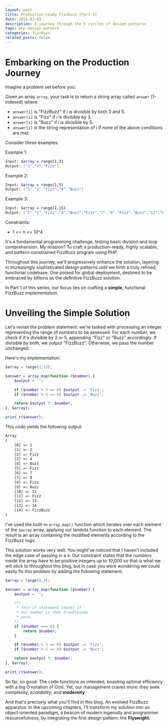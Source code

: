 ```yaml
---
layout: post
title: Production-ready fizzbuzz (Part 1)
date: 2024-03-03
description: A journey through the 9 circles of design patterns
tags: php design pattern
categories: fizzbuzz
related_posts: false
---
```


# Embarking on the Production Journey

Imagine a problem set before you:

Given an array `array`, your task is to return a string array called `answer` (1-indexed) where:

- `answer[i]` is "FizzBuzz" if i is divisible by both 3 and 5.
- `answer[i]` is "Fizz" if i is divisible by 3.
- `answer[i]` is "Buzz" if i is divisible by 5.
- `answer[i]` is the string representation of i if none of the above conditions are met.

Consider these examples:

Example 1:
```bash
Input: $array = range(1,3)
Output: ["1","2","Fizz"]
```

Example 2:
```bash
Input: $array = range(1,5)
Output: ["1","2","Fizz","4","Buzz"]
```

Example 3:
```bash
Input: $array = range(1,15)
Output: ["1","2","Fizz","4","Buzz","Fizz","7","8","Fizz","Buzz","11","Fizz","13","14","FizzBuzz"]
```

Constraints:
- 1 <= n <= 10^4

It's a fundamental programming challenge, testing basic division and loop comprehension. My mission? To craft a production-ready, highly scalable, and pattern-constrained FizzBuzz program using PHP.

Throughout this journey, we'll progressively enhance the solution, layering in increasingly sophisticated design patterns until we birth a truly refined, functional codebase. One poised for global deployment, destined to be embraced by billions as the definitive FizzBuzz solution.

In Part 1 of this series, our focus lies on crafting a **simple**, functional FizzBuzz implementation.

# Unveiling the Simple Solution

Let's revisit the problem statement: we're tasked with processing an integer representing the range of numbers to be assessed. For each number, we check if it's divisible by 3 or 5, appending "Fizz" or "Buzz" accordingly. If divisible by both, we output "FizzBuzz". Otherwise, we pass the number unchanged.

Here's my implementation:

```php
$array = range(1,15);

$answer = array_map(function ($number) {
    $output = '';

    if ($number % 3 == 0) $output .= 'Fizz';
    if ($number % 5 == 0) $output .= 'Buzz';

    return $output ?: $number;
}, $array);

print_r($answer);
```

This code yields the following output:
```bash
Array
(
    [0] => 1
    [1] => 2
    [2] => Fizz
    [3] => 4
    [4] => Buzz
    [5] => Fizz
    [6] => 7
    [7] => 8
    [8] => Fizz
    [9] => Buzz
    [10] => 11
    [11] => Fizz
    [12] => 13
    [13] => 14
    [14] => FizzBuzz
)

```

I've used the built-in `array_map()` function which iterates over each element of the `$array` array, applying our lambda function to each element. The result is an array containing the modified elements according to the FizzBuzz logic.

This solution works very well. You might've noticed that I haven't included the edge case of passing in a `0`. Our constraint states that the numbers inside the array have to be positive integers up to 10,000 so that is what we will stick to throughout this blog, but in case you were wondering we could easily fix this problem by adding the following statement:

```php
$array = range(0,3);

$answer = array_map(function ($number) {
    $output = '';

    /**
     * This if statement checks if
     * our number is that troublesome
     * zero.
    */
    if ($number === 0) {
        return $number;
    }

    if ($number % 3 == 0) $output .= 'Fizz';
    if ($number % 5 == 0) $output .= 'Buzz';

    return $output ?: $number;
}, $array);

print_r($answer);
```

So far, so good. The code functions as intended, boasting optimal efficiency with a big O notation of O(n). Yet, our management craves more: they seek complexity, _scalability_, and **modernity**.

And that's precisely what you'll find in this blog. An evolved FizzBuzz apparatus. In the upcoming chapters, I'll transform my solution into an object-oriented paradigm, a beacon of modern ingenuity and programmer resourcefulness, by integrating the first design pattern: the **Flyweight**.